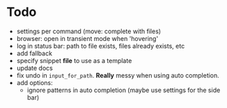 # Todo

- settings per command (move: complete with files)
- browser: open in transient mode when 'hovering'
- log in status bar: path to file exists, files already exists, etc
- add fallback
- specify snippet **file** to use as a template
- update docs
- fix undo in `input_for_path`. **Really** messy when using auto completion.
- add options:
    - ignore patterns in auto completion (maybe use settings for the side bar)
